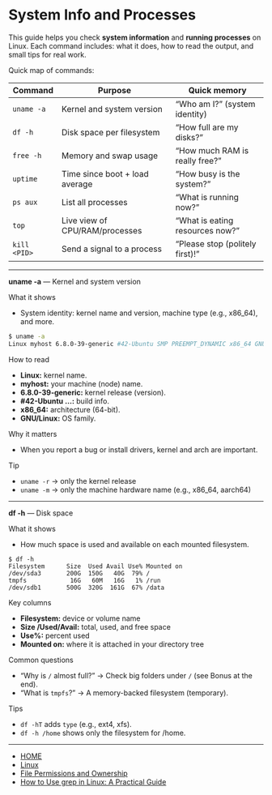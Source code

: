 # System Info and Processes

This guide helps you check **system information** and **running processes** on Linux. 
Each command includes: what it does, how to read the output, and small tips for real work.

Quick map of commands:

| Command      | Purpose                        | Quick memory                    |
| ------------ | ------------------------------ | ------------------------------- |
| `uname -a`   | Kernel and system version      | “Who am I?” (system identity)   |
| `df -h`      | Disk space per filesystem      | “How full are my disks?”        |
| `free -h`    | Memory and swap usage          | “How much RAM is really free?”  |
| `uptime`     | Time since boot + load average | “How busy is the system?”       |
| `ps aux`     | List all processes             | “What is running now?”          |
| `top`        | Live view of CPU/RAM/processes | “What is eating resources now?” |
| `kill <PID>` | Send a signal to a process     | “Please stop (politely first)!” |


---

**uname -a** — Kernel and system version

What it shows 
- System identity: kernel name and version, machine type (e.g., x86_64), and more.

```bash
$ uname -a
Linux myhost 6.8.0-39-generic #42-Ubuntu SMP PREEMPT_DYNAMIC x86_64 GNU/Linux
```

How to read
- **Linux:** kernel name.
- **myhost:** your machine (node) name.
- **6.8.0-39-generic:** kernel release (version).
- **#42-Ubuntu …:** build info.
- **x86_64:** architecture (64-bit).
- **GNU/Linux:** OS family.

Why it matters
- When you report a bug or install drivers, kernel and arch are important.

Tip

- `uname -r` → only the kernel release
- `uname -m` → only the machine hardware name (e.g., x86_64, aarch64)

---

**df -h** — Disk space

What it shows
- How much space is used and available on each mounted filesystem.

```
$ df -h
Filesystem      Size  Used Avail Use% Mounted on
/dev/sda3       200G  150G   40G  79% /
tmpfs            16G   60M   16G   1% /run
/dev/sdb1       500G  320G  161G  67% /data
```

Key columns
- **Filesystem:** device or volume name
- **Size /Used/Avail:** total, used, and free space
- **Use%:** percent used
- **Mounted on:** where it is attached in your directory tree

Common questions

- “Why is `/` almost full?” → Check big folders under `/` (see Bonus at the end).
- “What is `tmpfs`?” → A memory-backed filesystem (temporary).

Tips

- `df -hT` adds `type` (e.g., ext4, xfs).
- `df -h /home` shows only the filesystem for /home.

---

- [HOME](./../../../README.md)
- [Linux](./../tutorials.md)
- [File Permissions and Ownership](./2_File_Permissions_and_Ownership.md)
- [How to Use grep in Linux: A Practical Guide](./4_How_to_Use_grep_in_Linux_A_Practical_Guide.md)